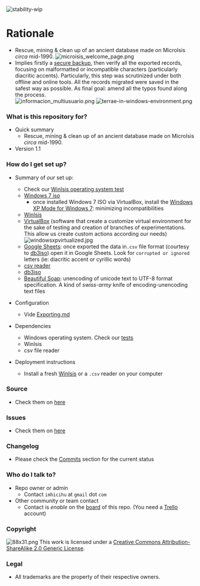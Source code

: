 ![stability-wip](https://img.shields.io/badge/stability-work_in_progress-lightgrey.svg)

# Rationale #
* Rescue, mining & clean up of an ancient database made on MicroIsis _circa_ mid-1990.
![microisis_welcome_page.png](https://bitbucket.org/repo/AjyxMg/images/1915817601-microisis_welcome_page.png)
* Implies firstly a [secure backup](https://bitbucket.org/imhicihu/terrae-database/src/dd7f229968c0f625060237281acc7a5c4c7d6dd7/To%20Do.md?at=master&fileviewer=file-view-default), then verify all the exported records, focusing on malformatted or incompatible characters (particularly diacritic accents). Particularly, this step was scrutinized under both offline and online tools. All the records migrated were saved in the safest way as possible. As final goal: amend all the typos found along the process.  
![informacion_multiusuario.png](https://bitbucket.org/repo/EBnakg/images/141072733-informacion_multiusuario.png)
![terrae-in-windows-environment.png](https://bitbucket.org/repo/EBnakg/images/4161797553-terrae-in-windows-environment.png)

### What is this repository for? ###

* Quick summary
     - Rescue, mining & clean up of an ancient database made on MicroIsis _circa_ mid-1990.
* Version 1.1

### How do I get set up? ###

* Summary of *our* set up:
     - Check our [WinIsis operating system test](https://bitbucket.org/imhicihu/winisis-migration/issues/1/software-winisis-compatibility-test)
     - [Windows 7 iso](https://www.microsoft.com/en-us/software-download/windows7)
          + once installed Windows 7 ISO via VirtualBox, install the [Windows XP Mode for Windows 7](https://www.microsoft.com/es-ar/download/details.aspx?id=8002): minimizing incompatibilities
	 - [WinIsis](http://biblio1.mdp.edu.ar/index2.php?pagina=recursos/wisis/winisis.php)
     - [VirtualBox](https://www.virtualbox.org/) (software that create a customize virtual environment for the sake of testing and creation of branches of experimentations. This allow us create custom actions according our needs)
     ![windowsxpvirtualized.jpg](https://bitbucket.org/repo/EBnakg/images/3264682538-windowsxpvirtualized.jpg)
     - [Google Sheets](http://spreadsheets.google.com/): once exported the data in`.csv` file format (courtesy to [db3iso](ftp://library.tomsk.ru/pub/isis/isis_products/db-iso/ver2/db3iso.zip)) open it in Google Sheets. Look for `corrupted or ignored` letters (ie: diacritic accent or cyrillic words) 
     - [csv reader](https://limonte.github.io/csv-viewer-online/)
     - [db3iso](ftp://library.tomsk.ru/pub/isis/isis_products/db-iso/ver2/db3iso.zip) 
     - [Beautiful Soap](https://www.crummy.com/software/BeautifulSoup/#Download): unencoding of unicode text to UTF-8 format specification. A kind of _swiss-army_ knife of encoding-unencoding text files

* Configuration
     - Vide [Exporting.md](https://bitbucket.org/imhicihu/terrae-database/src/1e71356f13b9b5ec219dc621b472985d5edd7423/Exporting.md?at=master&fileviewer=file-view-default)
* Dependencies
     - Windows operating system. Check our [tests](https://bitbucket.org/imhicihu/winisis-migration/issues/1/software-winisis-compatibility-test)
     - WinIsis
     - csv file reader
* Deployment instructions
     - Install a fresh [WinIsis](http://www.unesco.org/new/en/communication-and-information/information-society/open-source-and-low-cost-technologies/information-processing-tools/cdsisis-database-software/cdsisis-for-window/) or a `.csv` reader on your computer

### Source ###

* Check them on [here](https://bitbucket.org/imhicihu/terrae-database/src)

### Issues ###

* Check them on [here](https://bitbucket.org/imhicihu/terrae-database/issues)

### Changelog ###

* Please check the [Commits](https://bitbucket.org/imhicihu/terrae-database/commits/) section for the current status

### Who do I talk to? ###

* Repo owner or admin
     - Contact `imhicihu` at `gmail` dot `com`
* Other community or team contact
     - Contact is _enable_ on the [board](https://bitbucket.org/imhicihu/terrae-database/addon/trello/trello-board) of this repo. (You need a [Trello](https://trello.com/) account)

### Copyright ###
![88x31.png](https://bitbucket.org/repo/4pKrXRd/images/3902704043-88x31.png)
This work is licensed under a [Creative Commons Attribution-ShareAlike 2.0 Generic License](http://creativecommons.org/licenses/by-sa/2.0/).

### Legal ###

* All trademarks are the property of their respective owners. 